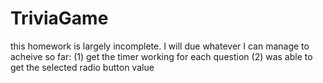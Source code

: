 # TriviaGame

this homework is largely incomplete. I will due whatever I can manage to acheive so far:
(1) get the timer working for each question
(2) was able to get the selected radio button value